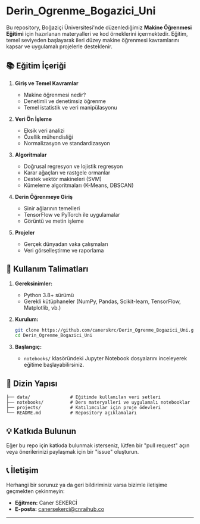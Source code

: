 # Derin_Ogrenme_Bogazici_Uni

Bu repository, Boğaziçi Üniversitesi'nde düzenlediğimiz **Makine Öğrenmesi Eğitimi** için hazırlanan materyalleri ve kod örneklerini içermektedir. Eğitim, temel seviyeden başlayarak ileri düzey makine öğrenmesi kavramlarını kapsar ve uygulamalı projelerle desteklenir.

## 📚 Eğitim İçeriği

1. **Giriş ve Temel Kavramlar**
   - Makine öğrenmesi nedir?
   - Denetimli ve denetimsiz öğrenme
   - Temel istatistik ve veri manipülasyonu

2. **Veri Ön İşleme**
   - Eksik veri analizi
   - Özellik mühendisliği
   - Normalizasyon ve standardizasyon

3. **Algoritmalar**
   - Doğrusal regresyon ve lojistik regresyon
   - Karar ağaçları ve rastgele ormanlar
   - Destek vektör makineleri (SVM)
   - Kümeleme algoritmaları (K-Means, DBSCAN)

4. **Derin Öğrenmeye Giriş**
   - Sinir ağlarının temelleri
   - TensorFlow ve PyTorch ile uygulamalar
   - Görüntü ve metin işleme

5. **Projeler**
   - Gerçek dünyadan vaka çalışmaları
   - Veri görselleştirme ve raporlama

## 🚀 Kullanım Talimatları

1. **Gereksinimler:**
   - Python 3.8+ sürümü
   - Gerekli kütüphaneler (NumPy, Pandas, Scikit-learn, TensorFlow, Matplotlib, vb.)

2. **Kurulum:**
   ```bash
   git clone https://github.com/canerskrc/Derin_Ogrenme_Bogazici_Uni.git
   cd Derin_Ogrenme_Bogazici_Uni
   ```

3. **Başlangıç:**
   - `notebooks/` klasöründeki Jupyter Notebook dosyalarını inceleyerek eğitime başlayabilirsiniz.

## 📂 Dizin Yapısı

```
├── data/               # Eğitimde kullanılan veri setleri
├── notebooks/          # Ders materyalleri ve uygulamalı notebooklar
├── projects/           # Katılımcılar için proje ödevleri
└── README.md           # Repository açıklamaları
```

## 💡 Katkıda Bulunun
Eğer bu repo için katkıda bulunmak isterseniz, lütfen bir "pull request" açın veya önerilerinizi paylaşmak için bir "issue" oluşturun.

## 📞 İletişim
Herhangi bir sorunuz ya da geri bildiriminiz varsa bizimle iletişime geçmekten çekinmeyin:
- **Eğitmen:** Caner SEKERCİ
- **E-posta:** canersekerci@cnraihub.co

---

